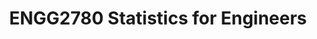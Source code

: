 ---
title: ENGG2780 Statistics for Engineers
shortTitle: ENGG2780
icon: book-open
order: 4
category:
  - CUHK
tag:
  - Mathematics
---